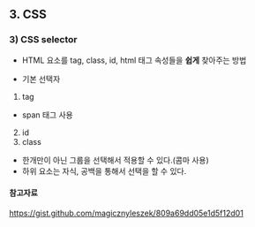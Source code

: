 ## 3. CSS
### 3) CSS selector
* HTML 요소를 tag, class, id, html 태그 속성들을 **쉽게** 찾아주는 방법

* 기본 선택자
1. tag
- span 태그 사용
2. id
3. class

* 한개만이 아닌 그룹을 선택해서 적용할 수 있다.(콤마 사용)
* 하위 요소는 자식, 공백을 통해서 선택을 할 수 있다.

#### 참고자료
https://gist.github.com/magicznyleszek/809a69dd05e1d5f12d01
